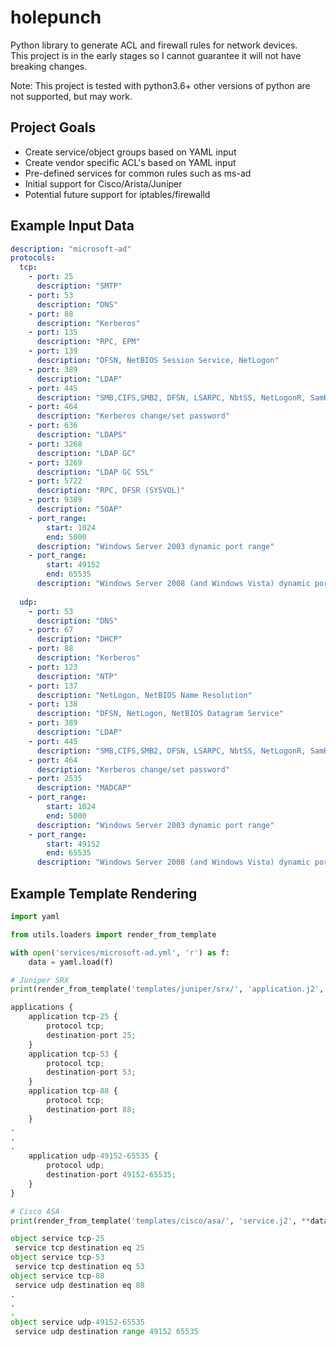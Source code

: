 # holepunch
Python library to generate ACL and firewall rules for network devices.  
This project is in the early stages so I cannot guarantee it will not have breaking changes.

Note: This project is tested with python3.6+ other versions of python are not supported, but may work.

## Project Goals
- Create service/object groups based on YAML input
- Create vendor specific ACL's based on YAML input
- Pre-defined services for common rules such as ms-ad 
- Initial support for Cisco/Arista/Juniper
- Potential future support for iptables/firewalld

## Example Input Data

```yaml
description: "microsoft-ad"
protocols:
  tcp:
    - port: 25 
      description: "SMTP"
    - port: 53 
      description: "DNS"
    - port: 88
      description: "Kerberos"
    - port: 135
      description: "RPC, EPM"
    - port: 139
      description: "DFSN, NetBIOS Session Service, NetLogon"
    - port: 389
      description: "LDAP"
    - port: 445
      description: "SMB,CIFS,SMB2, DFSN, LSARPC, NbtSS, NetLogonR, SamR, SrvSvc"
    - port: 464
      description: "Kerberos change/set password"
    - port: 636
      description: "LDAPS"
    - port: 3268
      description: "LDAP GC"
    - port: 3269
      description: "LDAP GC SSL"
    - port: 5722
      description: "RPC, DFSR (SYSVOL)"
    - port: 9389
      description: "SOAP"
    - port_range: 
        start: 1024
        end: 5000
      description: "Windows Server 2003 dynamic port range"
    - port_range: 
        start: 49152
        end: 65535
      description: "Windows Server 2008 (and Windows Vista) dynamic port range"
  
  udp:
    - port: 53 
      description: "DNS"
    - port: 67 
      description: "DHCP"
    - port: 88 
      description: "Kerberos"
    - port: 123 
      description: "NTP"
    - port: 137 
      description: "NetLogon, NetBIOS Name Resolution"
    - port: 138 
      description: "DFSN, NetLogon, NetBIOS Datagram Service"
    - port: 389 
      description: "LDAP"
    - port: 445 
      description: "SMB,CIFS,SMB2, DFSN, LSARPC, NbtSS, NetLogonR, SamR, SrvSvc"
    - port: 464 
      description: "Kerberos change/set password"
    - port: 2535 
      description: "MADCAP"
    - port_range:
        start: 1024
        end: 5000
      description: "Windows Server 2003 dynamic port range"
    - port_range:
        start: 49152
        end: 65535
      description: "Windows Server 2008 (and Windows Vista) dynamic port range"
```

## Example Template Rendering

```python
import yaml

from utils.loaders import render_from_template

with open('services/microsoft-ad.yml', 'r') as f:                        
    data = yaml.load(f)

# Juniper SRX
print(render_from_template('templates/juniper/srx/', 'application.j2', **data))

applications {
    application tcp-25 {
        protocol tcp;
        destination-port 25;
    }
    application tcp-53 {
        protocol tcp;
        destination-port 53;
    }
    application tcp-88 {
        protocol tcp;
        destination-port 88;
    }
.
.
.
    application udp-49152-65535 {
        protocol udp;
        destination-port 49152-65535;
    }
}

# Cisco ASA
print(render_from_template('templates/cisco/asa/', 'service.j2', **data))

object service tcp-25
 service tcp destination eq 25
object service tcp-53
 service tcp destination eq 53
object service tcp-88
 service udp destination eq 88
.
.
.
object service udp-49152-65535
 service udp destination range 49152 65535
```

